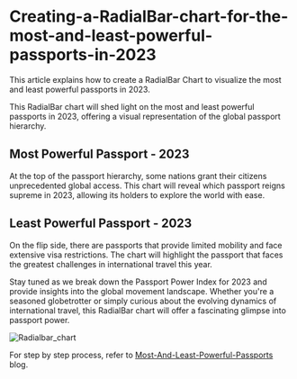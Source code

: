 # Creating-a-RadialBar-chart-for-the-most-and-least-powerful-passports-in-2023
This article explains how to create a RadialBar Chart to visualize the most and least powerful passports in 2023.

This RadialBar chart will shed light on the most and least powerful passports in 2023, offering a visual representation of the global passport hierarchy.

## Most Powerful Passport - 2023
At the top of the passport hierarchy, some nations grant their citizens unprecedented global access. This chart will reveal which passport reigns supreme in 2023, allowing its holders to explore the world with ease.

## Least Powerful Passport - 2023
On the flip side, there are passports that provide limited mobility and face extensive visa restrictions. The chart will highlight the passport that faces the greatest challenges in international travel this year.

Stay tuned as we break down the Passport Power Index for 2023 and provide insights into the global movement landscape. Whether you're a seasoned globetrotter or simply curious about the evolving dynamics of international travel, this RadialBar chart will offer a fascinating glimpse into passport power.

![Radialbar_chart](https://github.com/SyncfusionExamples/Creating-a-RadialBar-chart-for-the-Worlds-most-powerful-passports-in-2023/assets/113961867/fb5d2308-c608-4b94-b876-3228e1109743)

For step by step process, refer to [Most-And-Least-Powerful-Passports](https://www.syncfusion.com/blogs/post/dotnet-maui-radial-bar-chart-passport-data.aspx) blog.


